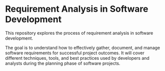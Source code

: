 # Requirement Analysis in Software Development

This repository explores the process of requirement analysis in software development. 

The goal is to understand how to effectively gather, document, and manage software requirements for successful project outcomes. It will cover different techniques, tools, and best practices used by developers and analysts during the planning phase of software projects.
